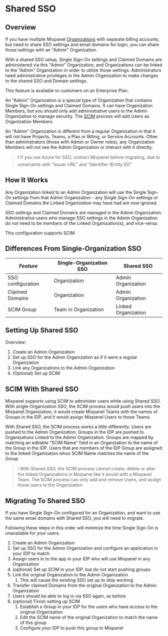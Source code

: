 # Shared SSO

## Overview

If you have multiple Mixpanel [Organizations](/docs/orgs-and-projects/organizations) with separate billing accounts, but need to share SSO settings and email domains for login, you can share those settings with an "Admin" Organization.

With a shared SSO setup, Single Sign-On settings and Claimed Domains are administered via this "Admin" Organization, and Organizations can be linked to the "Admin" Organization in order to utilize those settings. Administrators need administrative privileges in the Admin Organization to make changes to the shared SSO and Domain settings.

This feature is available to customers on an Enterprise Plan.

An "Admin" Organization is a special type of Organization that contains Single Sign-On settings and Claimed Domains. It can have Organization Members, but you should only add administrative users to the Admin Organization to manage security. The [SCIM](/docs/access-security/single-sign-on/overview#scim) process will add Users as Organization Members.

An "Admin" Organization is different from a regular Organization in that it will not have Projects, Teams, a Plan or Billing, or Service Accounts. Other than administrators (those with Admin or Owner roles), any Organization Members will not see the Admin Organization or interact with it directly.

> ❗ If you use Azure for SSO, contact Mixpanel before migrating, due to constraints with “Issuer URL” and “Identifier (Entity ID)”

## How It Works

Any Organization linked to an Admin Organization will use the Single Sign-On settings from that Admin Organization - any Single Sign-On settings or Claimed Domains the Linked Organization may have had are now ignored.

SSO settings and Claimed Domains are managed in the Admin Organization. Administrative users who manage SSO settings in the Admin Organization do not need to be members of the Linked Organization(s), and vice-versa.

This configuration supports SCIM.

## Differences From Single-Organization SSO

| _Feature_     | Single-Organization SSO | Shared SSO  |
| ----------- | -----------             | ----------- |
| SSO configuration    | Organization| Admin Organization|
| Claimed Domains   | Organization| Admin Organization|
| SCIM Group | Team in Organization | Linked Organization |


## Setting Up Shared SSO

Overview:

1. Create an Admin Organization
2. Set up SSO for the Admin Organization as if it were a regular Organization
3. Link any Organizations to the Admin Organization
4. (Optional) Set up SCIM

## SCIM With Shared SSO

Mixpanel supports using SCIM to administer users while using Shared SSO. With single-Organization SSO, the SCIM process would push users into the Mixpanel Organization, it would create Mixpanel Teams with the names of Groups in the IDP, and it would assign Mixpanel Users to those Teams.

With Shared SSO, the SCIM process works a little differently. Users are pushed to the Admin Organization. Groups in the IDP are pushed to Organizations Linked to the Admin Organization. Groups are mapped by matching an editable “SCIM Name” field in an Organization to the name of the Group in the IDP. Users that are members of the IDP Group are assigned to the linked Organization whos SCIM Name matches the name of the Group.

> ℹ️ With Shared SSO, the SCIM process cannot create, delete or alter the linked Organizations in Mixpanel like it would with a Mixpanel Team. The SCIM process can only add and remove Users, and assign those users to the Organization.

## Migrating To Shared SSO

If you have Single Sign-On configured for an Organization, and want to use the same email domains with Shared SSO, you will need to migrate.

Following these steps in this order will minimize the time Single Sign-On is unavailable for your users.

1. Create an Admin Organization
2. Set up SSO for the Admin Organization and configure an application in your IDP to match
3. Assign users in to the app in your IDP who will use Mixpanel in any Organization
4. (optional) Set up SCIM in your IDP, but do not start pushing groups
5. Link the original Organization to the Admin Organization
    1. This will cause the existing SSO set up to stop working
6. Transfer claimed Domains from the original Organization to the Admin Organization
7. Users should be able to log in via SSO again, as before
8. (optional) Finish setting up SCIM
    1. Establish a Group in your IDP for the users who have access to the original Organization
    2. Edit the SCIM name of the original Organization to match the name of this group
    3. Configure your IDP to push this group to Mixpanel
